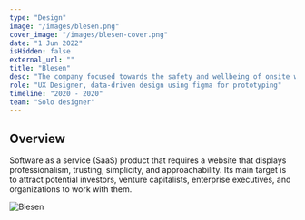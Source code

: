 ```yaml
---
type: "Design"
image: "/images/blesen.png"
cover_image: "/images/blesen-cover.png"
date: "1 Jun 2022"
isHidden: false
external_url: ""
title: "Blesen"
desc: "The company focused towards the safety and wellbeing of onsite workplace employees in a post-lockdown world"
role: "UX Designer, data-driven design using figma for prototyping"
timeline: "2020 - 2020"
team: "Solo designer"
---
```


## Overview

Software as a service (SaaS) product that requires a website that displays professionalism, trusting, simplicity, and approachability. Its main target is to attract potential investors, venture capitalists, enterprise executives, and organizations to work with them.

![Blesen](/images/blesen-full.png)